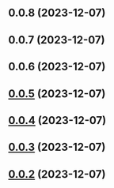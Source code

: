 ## 0.0.8 (2023-12-07)



## 0.0.7 (2023-12-07)



## 0.0.6 (2023-12-07)



## [0.0.5](https://github.com/tatsushitoji/gh-tag-sandbox/compare/v0.0.2...v0.0.5) (2023-12-07)



## [0.0.4](https://github.com/tatsushitoji/gh-tag-sandbox/compare/v0.0.2...v0.0.4) (2023-12-07)



## [0.0.3](https://github.com/tatsushitoji/gh-tag-sandbox/compare/v0.0.2...v0.0.3) (2023-12-07)



## [0.0.2](https://github.com/tatsushitoji/gh-tag-sandbox/compare/v0.0.1...v0.0.2) (2023-12-07)



